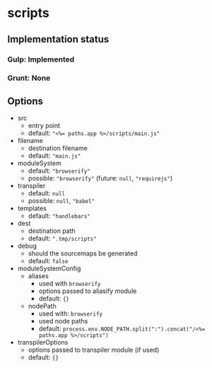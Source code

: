 # scripts

## Implementation status

### Gulp: Implemented
### Grunt: None

## Options

  * src
    * entry point
    * default: ``"<%= paths.app %>/scripts/main.js"``
  * filename
    * destination filename
    * default: ``"main.js"``
  * moduleSystem
    * default: ``"browserify"``
    * possible: ``"browserify"`` (future: ``null``, ``"requirejs"``)
  * transpiler
    * default: ``null``
    * possible: ``null``, ``"babel"``
  * templates
    * default: ``"handlebars"``
  * dest
    * destination path
    * default: ``".tmp/scripts"``
  * debug
    * should the sourcemaps be generated
    * default: ``false``
  * moduleSystemConfig
    * aliases
      * used with ``browserify``
      * options passed to aliasify module
      * default: ``{}``
    * nodePath
      * used with: ``browserify``
      * used node paths
      * default: ``process.env.NODE_PATH.split(":").concat("/<%= paths.app %>/scripts")``
  * transpilerOptions
    * options passed to transpiler module (if used)
    * default: ``{}``
